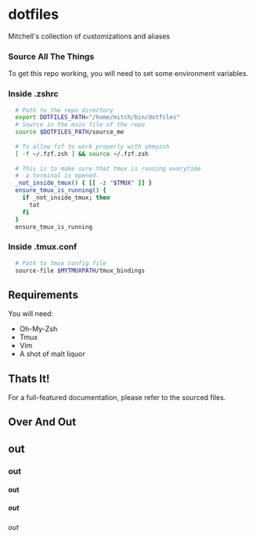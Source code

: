 # dotfiles
Mitchell's collection of customizations and aliases

### Source All The Things
To get this repo working, you will need to set some environment variables.

### Inside .zshrc
```sh
  # Path to the repo directory
  export DOTFILES_PATH="/home/mitch/bin/dotfiles"
  # Source in the main file of the repo
  source $DOTFILES_PATH/source_me
  
  # To allow fzf to work properly with ohmyzsh
  [ -f ~/.fzf.zsh ] && source ~/.fzf.zsh
  
  # This is to make sure that tmux is running everytime
  #  a terminal is opened.
  _not_inside_tmux() { [[ -z "$TMUX" ]] }
  ensure_tmux_is_running() {
    if _not_inside_tmux; then
      tat
    fi
  }
  ensure_tmux_is_running
```

### Inside .tmux.conf
```sh
  # Path to tmux config file
  source-file $MYTMUXPATH/tmux_bindings
```

## Requirements
You will need:
 - Oh-My-Zsh
 - Tmux
 - Vim
 - A shot of malt liquor

## Thats It!
For a full-featured documentation, please refer to the sourced files.

## Over And Out
## out
### out
#### out
##### out
###### out
